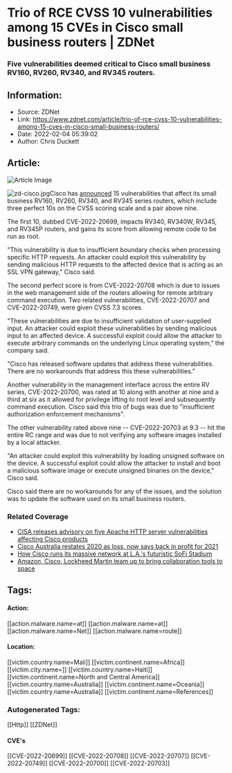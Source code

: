 # Trio of RCE CVSS 10 vulnerabilities among 15 CVEs in Cisco small business routers | ZDNet
### Five vulnerabilities deemed critical to Cisco small business RV160, RV260, RV340, and RV345 routers.

## Information:
+ Source: ZDNet
+ Link: https://www.zdnet.com/article/trio-of-rce-cvss-10-vulnerabilities-among-15-cves-in-cisco-small-business-routers/
+ Date: 2022-02-04 05:39:02
+ Author: Chris Duckett


## Article:
![Article Image](https://www.zdnet.com/a/img/resize/3560f42f543b0891b974b641763c40dde2141ccf/2022/01/10/764d5c3b-f637-404b-a7ba-ac8cab76c7b0/zd-cisco.jpg?width=770&height=578&fit=crop&auto=webp)

![zd-cisco.jpg](https://www.zdnet.com/a/img/resize/4d087e7cd339116b47ae203ac346c64775e27cc7/2022/01/10/764d5c3b-f637-404b-a7ba-ac8cab76c7b0/zd-cisco.jpg?fit=bounds&auto=webp)Cisco has [announced](https://tools.cisco.com/security/center/content/CiscoSecurityAdvisory/cisco-sa-smb-mult-vuln-KA9PK6D) 15 vulnerabilities that affect its small business RV160, RV260, RV340, and RV345 series routers, which include three perfect 10s on the CVSS scoring scale and a pair above nine. 

The first 10, dubbed CVE-2022-20699, impacts RV340, RV340W, RV345, and RV345P routers, and gains its score from allowing remote code to be run as root. 

"This vulnerability is due to insufficient boundary checks when processing specific HTTP requests. An attacker could exploit this vulnerability by sending malicious HTTP requests to the affected device that is acting as an SSL VPN gateway," Cisco said. 

The second perfect score is from CVE-2022-20708 which is due to issues in the web management side of the routers allowing for remote arbitrary command execution. Two related vulnerabilities, CVE-2022-20707 and CVE-2022-20749, were given CVSS 7.3 scores. 

"These vulnerabilities are due to insufficient validation of user-supplied input. An attacker could exploit these vulnerabilities by sending malicious input to an affected device. A successful exploit could allow the attacker to execute arbitrary commands on the underlying Linux operating system," the company said. 

"Cisco has released software updates that address these vulnerabilities. There are no workarounds that address this these vulnerabilities." 

Another vulnerability in the management interface across the entire RV series, CVE-2022-20700, was rated at 10 along with another at nine and a third at six as it allowed for privilege lifting to root level and subsequently command execution. Cisco said this trio of bugs was due to "insufficient authorization enforcement mechanisms". 






The other vulnerability rated above nine -- CVE-2022-20703 at 9.3 -- hit the entire RC range and was due to not verifying any software images installed by a local attacker. 

"An attacker could exploit this vulnerability by loading unsigned software on the device. A successful exploit could allow the attacker to install and boot a malicious software image or execute unsigned binaries on the device," Cisco said. 

Cisco said there are no workarounds for any of the issues, and the solution was to update the software used on its small business routers. 

### Related Coverage

* [CISA releases advisory on five Apache HTTP server vulnerabilities affecting Cisco products](/article/cisa-releases-advisory-on-five-apache-http-server-vulnerabilities/)
* [Cisco Australia restates 2020 as loss, now says back in profit for 2021](/article/cisco-australia-restates-2020-as-loss-now-says-back-in-profit-for-2021/)
* [How Cisco runs its massive network at L.A.'s futuristic SoFi Stadium](/article/how-cisco-runs-its-massive-network-at-las-futuristic-sofi-stadium/)
* [Amazon, Cisco, Lockheed Martin team up to bring collaboration tools to space](/article/amazon-cisco-lockheed-martin-team-up-to-bring-collaboration-tools-to-space/)





## Tags:

#### Action:
[[action.malware.name=at]] [[action.malware.name=at]] [[action.malware.name=Net]] [[action.malware.name=route]]

#### Location:
[[victim.country.name=Mali]] [[victim.continent.name=Africa]] [[victim.city.name=]] [[victim.country.name=Haiti]] [[victim.continent.name=North and Central America]] [[victim.country.name=Australia]] [[victim.continent.name=Oceania]] [[victim.country.name=Australia]] [[victim.continent.name=References]]

### Autogenerated Tags:
[[Http]] [[ZDNet]]
#### CVE's
[[CVE-2022-20699]] [[CVE-2022-20708]] [[CVE-2022-20707]] [[CVE-2022-20749]] [[CVE-2022-20700]] [[CVE-2022-20703]]

